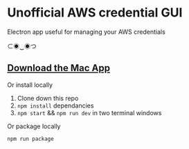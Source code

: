 # Unofficial AWS credential GUI

Electron app useful for managing your AWS credentials

⊂◉‿◉つ

## [Download the Mac App](https://s3-us-west-2.amazonaws.com/assets.dashboard/AWS+Profile+Manager.app.zip)

Or install locally

1. Clone down this repo
2. `npm install` dependancies
3. `npm start` && `npm run dev` in two terminal windows

Or package locally

`npm run package`